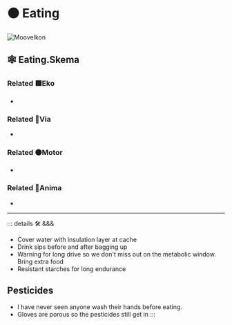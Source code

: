 # 🟠 <motor>Eating</motor>

![MooveIkon](/BetaIkon/Mooves_Ikon.png)

## 🕸 Eating.Skema

### Related 🟩<ekos>Eko</ekos>

-

### Related 🔻<via>Via</via>

-

### Related 🟠<motor>Motor</motor>

-

### Related 💜<anima>Anima</anima>

-

---

<!-- =================================================== -->
<!-- =================================================== -->
<!-- =================================================== -->
<!-- =================================================== -->
<!-- =================================================== -->
::: details 🛠 <dev>&&&</dev>

- Cover water with insulation layer at cache
- Drink sips before and after bagging up
- Warning for long drive so we don't miss out on the metabolic window. Bring extra food
- Resistant starches for long endurance

## Pesticides

- I have never seen anyone wash their hands before eating.
- Gloves are porous so the pesticides still get in
:::
